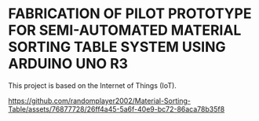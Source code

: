 # FABRICATION OF PILOT PROTOTYPE FOR SEMI-AUTOMATED MATERIAL SORTING TABLE SYSTEM USING ARDUINO UNO R3

This project is based on the Internet of Things (IoT).

https://github.com/randomplayer2002/Material-Sorting-Table/assets/76877728/26ff4a45-5a6f-40e9-bc72-86aca78b35f8

